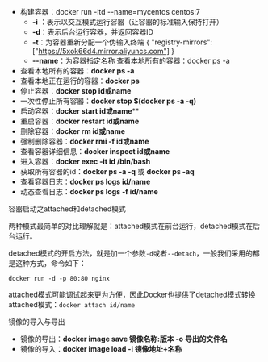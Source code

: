 





- 构建容器：docker run -itd --name=mycentos centos:7
  - **-i** ：表示以交互模式运行容器（让容器的标准输入保持打开）
  - **-d**：表示后台运行容器，并返回容器ID
  - **-t**：为容器重新分配一个伪输入终端 { "registry-mirrors": ["https://5xok66d4.mirror.aliyuncs.com"] }
  - **--name**：为容器指定名称 查看本地所有的容器：docker ps -a
- 查看本地所有的容器：**docker ps -a**
- 查看本地正在运行的容器：**docker ps**
- 停止容器：**docker stop id或name**
- 一次性停止所有容器：**docker stop $(docker ps -a -q)**
- 启动容器：**docker start id或name****
- 重启容器：**docker restart id或name**
- 删除容器：**docker rm id或name**
- 强制删除容器：**docker rmi -f id或name**
- 查看容器详细信息：**docker inspect id或name**
- 进入容器：**docker exec -it id /bin/bash**
- 获取所有容器的id：**docker ps -a -q** 或 **docker ps -aq**
- 查看容器日志：**docker ps logs id/name**
- 动态查看日志：**docker ps logs -f id/name**



容器启动之attached和detached模式

两种模式最简单的对比理解就是：attached模式在前台运行，detached模式在后台运行。

detached模式的开启方法，就是加一个参数`-d`或者`--detach`，一般我们采用的都是这种方式，命令如下：

```shell
docker run -d -p 80:80 nginx
```

attached模式可能调试起来更为方便，因此Docker也提供了detached模式转换attached模式：`docker attach id/name`



镜像的导入与导出

- 镜像的导出：**docker image save 镜像名称:版本 -o 导出的文件名**
- 镜像的导入：**docker image load -i 镜像地址+名称**